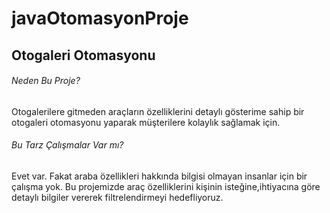 # javaOtomasyonProje
## Otogaleri Otomasyonu

###### Neden Bu Proje?
Otogalerilere gitmeden araçların özelliklerini detaylı gösterime sahip bir otogaleri otomasyonu yaparak müşterilere kolaylık sağlamak için.

###### Bu Tarz Çalışmalar Var mı?
Evet var. Fakat araba özellikleri hakkında bilgisi olmayan insanlar için bir çalışma yok. Bu projemizde araç özelliklerini kişinin isteğine,ihtiyacına göre detaylı bilgiler
vererek filtrelendirmeyi hedefliyoruz.



